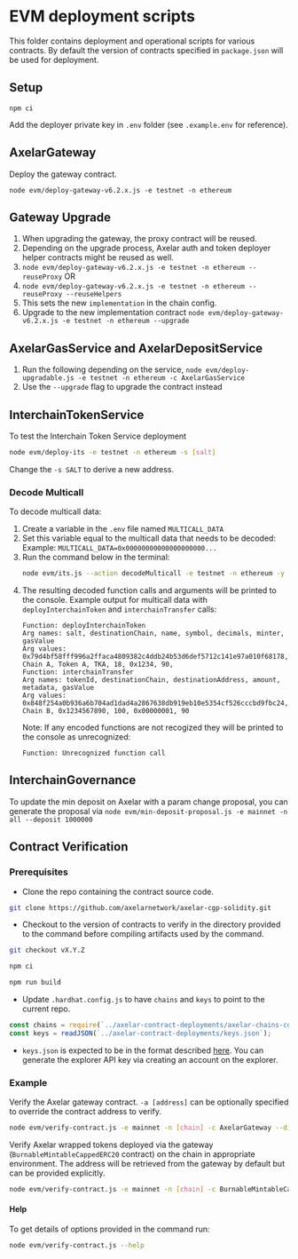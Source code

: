 # EVM deployment scripts

This folder contains deployment and operational scripts for various contracts.
By default the version of contracts specified in `package.json` will be used for deployment.

## Setup

`npm ci`

Add the deployer private key in `.env` folder (see `.example.env` for reference).

## AxelarGateway

Deploy the gateway contract.

`node evm/deploy-gateway-v6.2.x.js -e testnet -n ethereum`

## Gateway Upgrade

1. When upgrading the gateway, the proxy contract will be reused.
2. Depending on the upgrade process, Axelar auth and token deployer helper contracts might be reused as well.
3. `node evm/deploy-gateway-v6.2.x.js -e testnet -n ethereum --reuseProxy` OR
4. `node evm/deploy-gateway-v6.2.x.js -e testnet -n ethereum --reuseProxy --reuseHelpers`
5. This sets the new `implementation` in the chain config.
6. Upgrade to the new implementation contract
   `node evm/deploy-gateway-v6.2.x.js -e testnet -n ethereum --upgrade`

## AxelarGasService and AxelarDepositService

1. Run the following depending on the service,
   `node evm/deploy-upgradable.js -e testnet -n ethereum -c AxelarGasService`
2. Use the `--upgrade` flag to upgrade the contract instead

## InterchainTokenService

To test the Interchain Token Service deployment

```bash
node evm/deploy-its -e testnet -n ethereum -s [salt]
```

Change the `-s SALT` to derive a new address.

### Decode Multicall

To decode multicall data:

1.  Create a variable in the `.env` file named `MULTICALL_DATA`
2.  Set this variable equal to the multicall data that needs to be decoded:
    Example: `MULTICALL_DATA=0x00000000000000000000...`
3.  Run the command below in the terminal:
    ```bash
    node evm/its.js --action decodeMulticall -e testnet -n ethereum -y
    ```
4.  The resulting decoded function calls and arguments will be printed to the console.
    Example output for multicall data with `deployInterchainToken` and `interchainTransfer` calls:
    ```
    Function: deployInterchainToken
    Arg names: salt, destinationChain, name, symbol, decimals, minter, gasValue
    Arg values: 0x79d4bf58fff996a2ffaca4809382c4ddb24b53d6def5712c141e97a010f68178, Chain A, Token A, TKA, 18, 0x1234, 90,
    Function: interchainTransfer
    Arg names: tokenId, destinationChain, destinationAddress, amount, metadata, gasValue
    Arg values: 0x848f254a0b936a6b704ad1dad4a2867638db919eb10e5354cf526cccbd9fbc24, Chain B, 0x1234567890, 100, 0x00000001, 90
    ```
    Note: If any encoded functions are not recogized they will be printed to the console as unrecognized:
    ```
    Function: Unrecognized function call
    ```

## InterchainGovernance

To update the min deposit on Axelar with a param change proposal, you can generate the proposal via
`node evm/min-deposit-proposal.js -e mainnet -n all --deposit 1000000`

## Contract Verification

### Prerequisites

-   Clone the repo containing the contract source code.

```bash
git clone https://github.com/axelarnetwork/axelar-cgp-solidity.git
```

-   Checkout to the version of contracts to verify in the directory provided to the command before compiling artifacts used by the command.

```bash
git checkout vX.Y.Z

npm ci

npm run build
```

-   Update `.hardhat.config.js` to have `chains` and `keys` to point to the current repo.

```javascript
const chains = require(`../axelar-contract-deployments/axelar-chains-config/info/${env}.json`);
const keys = readJSON(`../axelar-contract-deployments/keys.json`);
```

-   `keys.json` is expected to be in the format described [here](./.example.keys.json).
    You can generate the explorer API key via creating an account on the explorer.

### Example

Verify the Axelar gateway contract. `-a [address]` can be optionally specified to override the contract address to verify.

```bash
node evm/verify-contract.js -e mainnet -n [chain] -c AxelarGateway --dir /path/to/axelar-cgp-solidity
```

Verify Axelar wrapped tokens deployed via the gateway (`BurnableMintableCappedERC20` contract) on the chain in appropriate environment. The address will be retrieved from the gateway by default but can be provided explicitly.

```bash
node evm/verify-contract.js -e mainnet -n [chain] -c BurnableMintableCappedERC20 --dir /path/to/axelar-cgp-solidity --args axlUSDC
```

#### Help

To get details of options provided in the command run:

```bash
node evm/verify-contract.js --help
```
